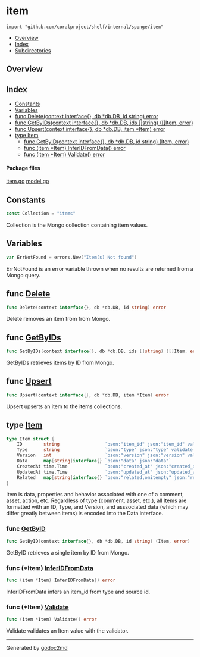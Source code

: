 

# item
`import "github.com/coralproject/shelf/internal/sponge/item"`

* [Overview](#pkg-overview)
* [Index](#pkg-index)
* [Subdirectories](#pkg-subdirectories)

## <a name="pkg-overview">Overview</a>



## <a name="pkg-index">Index</a>
* [Constants](#pkg-constants)
* [Variables](#pkg-variables)
* [func Delete(context interface{}, db *db.DB, id string) error](#Delete)
* [func GetByIDs(context interface{}, db *db.DB, ids []string) ([]Item, error)](#GetByIDs)
* [func Upsert(context interface{}, db *db.DB, item *Item) error](#Upsert)
* [type Item](#Item)
  * [func GetByID(context interface{}, db *db.DB, id string) (Item, error)](#GetByID)
  * [func (item *Item) InferIDFromData() error](#Item.InferIDFromData)
  * [func (item *Item) Validate() error](#Item.Validate)


#### <a name="pkg-files">Package files</a>
[item.go](/src/github.com/coralproject/shelf/internal/sponge/item/item.go) [model.go](/src/github.com/coralproject/shelf/internal/sponge/item/model.go) 


## <a name="pkg-constants">Constants</a>
``` go
const Collection = "items"
```
Collection is the Mongo collection containing item values.


## <a name="pkg-variables">Variables</a>
``` go
var ErrNotFound = errors.New("Item(s) Not found")
```
ErrNotFound is an error variable thrown when no results are returned from a Mongo query.



## <a name="Delete">func</a> [Delete](/src/target/item.go?s=3218:3278#L105)
``` go
func Delete(context interface{}, db *db.DB, id string) error
```
Delete removes an item from from Mongo.



## <a name="GetByIDs">func</a> [GetByIDs](/src/target/item.go?s=2373:2448#L77)
``` go
func GetByIDs(context interface{}, db *db.DB, ids []string) ([]Item, error)
```
GetByIDs retrieves items by ID from Mongo.



## <a name="Upsert">func</a> [Upsert](/src/target/item.go?s=557:618#L13)
``` go
func Upsert(context interface{}, db *db.DB, item *Item) error
```
Upsert upserts an item to the items collections.




## <a name="Item">type</a> [Item](/src/target/model.go?s=897:1477#L20)
``` go
type Item struct {
    ID        string                 `bson:"item_id" json:"item_id" validate:"required,min=1"`
    Type      string                 `bson:"type" json:"type" validate:"required,min=2"`
    Version   int                    `bson:"version" json:"version" validate:"required,min=1"`
    Data      map[string]interface{} `bson:"data" json:"data"`
    CreatedAt time.Time              `bson:"created_at" json:"created_at"`
    UpdatedAt time.Time              `bson:"updated_at" json:"updated_at"`
    Related   map[string]interface{} `bson:"related,omitempty" json:"related,omitempty"`
}
```
Item is data, properties and behavior associated with one of a comment,
asset, action, etc. Regardless of type (comment, asset, etc.), all Items
are formatted with an ID, Type, and Version, and asssociated data (which
may differ greatly between items) is encoded into the Data interface.







### <a name="GetByID">func</a> [GetByID](/src/target/item.go?s=1728:1797#L54)
``` go
func GetByID(context interface{}, db *db.DB, id string) (Item, error)
```
GetByID retrieves a single item by ID from Mongo.





### <a name="Item.InferIDFromData">func</a> (\*Item) [InferIDFromData](/src/target/model.go?s=1713:1754#L40)
``` go
func (item *Item) InferIDFromData() error
```
InferIDFromData infers an item_id from type and source id.




### <a name="Item.Validate">func</a> (\*Item) [Validate](/src/target/model.go?s=1535:1569#L31)
``` go
func (item *Item) Validate() error
```
Validate validates an Item value with the validator.








- - -
Generated by [godoc2md](http://godoc.org/github.com/davecheney/godoc2md)
